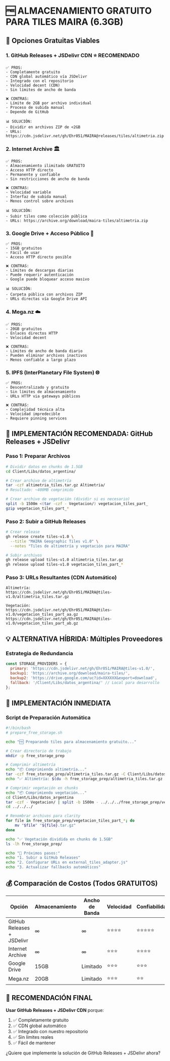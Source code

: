 # 🆓 ALMACENAMIENTO GRATUITO PARA TILES MAIRA (6.3GB)

## 🎯 Opciones Gratuitas Viables

### 1. **GitHub Releases + JSDelivr CDN** ⭐ **RECOMENDADO**
```
✅ PROS:
- Completamente gratuito
- CDN global automático vía JSDelivr
- Integrado con el repositorio
- Velocidad decent (CDN)
- Sin límites de ancho de banda

❌ CONTRAS:  
- Límite de 2GB por archivo individual
- Proceso de subida manual
- Depende de GitHub

📊 SOLUCIÓN:
- Dividir en archivos ZIP de <2GB
- URLs: https://cdn.jsdelivr.net/gh/Ehr051/MAIRA@releases/tiles/altimetria.zip
```

### 2. **Internet Archive** 🏛️
```
✅ PROS:
- Almacenamiento ilimitado GRATUITO
- Acceso HTTP directo
- Permanente y confiable
- Sin restricciones de ancho de banda

❌ CONTRAS:
- Velocidad variable
- Interfaz de subida manual
- Menos control sobre archivos

📊 SOLUCIÓN:
- Subir tiles como colección pública
- URLs: https://archive.org/download/maira-tiles/altimetria.zip
```

### 3. **Google Drive + Acceso Público** 💾
```
✅ PROS:
- 15GB gratuitos
- Fácil de usar
- Acceso HTTP directo posible

❌ CONTRAS:
- Límites de descargas diarias
- Puede requerir autenticación
- Google puede bloquear acceso masivo

📊 SOLUCIÓN:
- Carpeta pública con archivos ZIP
- URLs directas vía Google Drive API
```

### 4. **Mega.nz** ☁️
```
✅ PROS:
- 20GB gratuitos
- Enlaces directos HTTP
- Velocidad decent

❌ CONTRAS:
- Límites de ancho de banda diario
- Pueden eliminar archivos inactivos
- Menos confiable a largo plazo
```

### 5. **IPFS (InterPlanetary File System)** 🌐
```
✅ PROS:
- Descentralizado y gratuito
- Sin límites de almacenamiento
- URLs HTTP via gateways públicos

❌ CONTRAS:
- Complejidad técnica alta
- Velocidad impredecible
- Requiere pinning services
```

## 🚀 IMPLEMENTACIÓN RECOMENDADA: GitHub Releases + JSDelivr

### Paso 1: Preparar Archivos
```bash
# Dividir datos en chunks de 1.5GB
cd Client/Libs/datos_argentina/

# Crear archivo de altimetría 
tar -czf altimetria_tiles.tar.gz Altimetria/
# Resultado: ~400MB comprimido

# Crear archivo de vegetación (dividir si es necesario)
split -b 1500m <(tar -czf - Vegetacion/) vegetacion_tiles_part_
gzip vegetacion_tiles_part_*
```

### Paso 2: Subir a GitHub Releases
```bash
# Crear release
gh release create tiles-v1.0 \
  --title "MAIRA Geographic Tiles v1.0" \
  --notes "Tiles de altimetría y vegetación para MAIRA"

# Subir archivos
gh release upload tiles-v1.0 altimetria_tiles.tar.gz
gh release upload tiles-v1.0 vegetacion_tiles_part_*
```

### Paso 3: URLs Resultantes (CDN Automático)
```
Altimetría:
https://cdn.jsdelivr.net/gh/Ehr051/MAIRA@tiles-v1.0/altimetria_tiles.tar.gz

Vegetación:
https://cdn.jsdelivr.net/gh/Ehr051/MAIRA@tiles-v1.0/vegetacion_tiles_part_aa.gz
https://cdn.jsdelivr.net/gh/Ehr051/MAIRA@tiles-v1.0/vegetacion_tiles_part_ab.gz
```

## 💡 ALTERNATIVA HÍBRIDA: Múltiples Proveedores

### Estrategia de Redundancia
```javascript
const STORAGE_PROVIDERS = {
  primary: 'https://cdn.jsdelivr.net/gh/Ehr051/MAIRA@tiles-v1.0/',
  backup1: 'https://archive.org/download/maira-tiles/',
  backup2: 'https://drive.google.com/uc?id=XXXXXX&export=download',
  fallback: '/Client/Libs/datos_argentina/' // Local para desarrollo
};
```

## 🔧 IMPLEMENTACIÓN INMEDIATA

### Script de Preparación Automática
```bash
#!/bin/bash
# prepare_free_storage.sh

echo "🆓 Preparando tiles para almacenamiento gratuito..."

# Crear directorio de trabajo
mkdir -p free_storage_prep

# Comprimir altimetría
echo "📦 Comprimiendo altimetría..."
tar -czf free_storage_prep/altimetria_tiles.tar.gz -C Client/Libs/datos_argentina Altimetria/
echo "✅ Altimetría: $(du -h free_storage_prep/altimetria_tiles.tar.gz | cut -f1)"

# Comprimir vegetación en chunks
echo "📦 Comprimiendo vegetación..."
cd Client/Libs/datos_argentina
tar -czf - Vegetacion/ | split -b 1500m - ../../../free_storage_prep/vegetacion_tiles_part_
cd ../../../

# Renombrar archivos para clarity
for file in free_storage_prep/vegetacion_tiles_part_*; do
    mv "$file" "${file}.tar.gz"
done

echo "✅ Vegetación dividida en chunks de 1.5GB"
ls -lh free_storage_prep/

echo "🎯 Próximos pasos:"
echo "1. Subir a GitHub Releases"
echo "2. Configurar URLs en external_tiles_adapter.js"
echo "3. Actualizar fallbacks automáticos"
```

## 💰 Comparación de Costos (Todos GRATUITOS)

| Opción | Almacenamiento | Ancho de Banda | Velocidad | Confiabilidad |
|--------|---------------|----------------|-----------|---------------|
| GitHub Releases + JSDelivr | ∞ | ∞ | ⭐⭐⭐⭐ | ⭐⭐⭐⭐⭐ |
| Internet Archive | ∞ | ∞ | ⭐⭐⭐ | ⭐⭐⭐⭐ |
| Google Drive | 15GB | Limitado | ⭐⭐⭐ | ⭐⭐⭐ |
| Mega.nz | 20GB | Limitado | ⭐⭐⭐ | ⭐⭐ |

## 🎯 RECOMENDACIÓN FINAL

**Usar GitHub Releases + JSDelivr CDN** porque:
1. ✅ Completamente gratuito
2. ✅ CDN global automático
3. ✅ Integrado con nuestro repositorio
4. ✅ Sin límites reales
5. ✅ Fácil de mantener

¿Quiere que implemente la solución de GitHub Releases + JSDelivr ahora?
